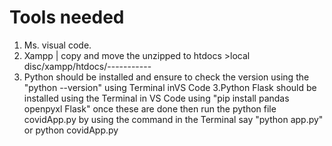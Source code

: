 Tools needed
====================
1. Ms. visual code.
2. Xampp | copy and move the unzipped to htdocs >local disc/xampp/htdocs/-----------
2. Python should be installed and ensure to check the version using the "python --version" using Terminal inVS Code
3.Python Flask should be installed using the Terminal in VS Code using "pip install pandas openpyxl Flask"
once these are done then 
run the python file covidApp.py by using the command in the Terminal say "python app.py" or python covidApp.py
